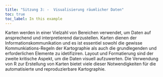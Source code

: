 ```yaml
---
title: "Sitzung 3: -  Visualisierung räumlicher Daten"
toc: true
toc_label: In this example
---
```




Karten werden in einer Vielzahl von Bereichen verwendet, um Daten auf ansprechend und interpretierend darzustellen. Karten dienen der Informationskommunikation und es ist essentiel sowohl die gewisse Kommunkiations-Regeln der Kartographie als auch die  grundlegenden und erforderlichen Elemente zu idetifiziren. Layout und Formatierung sind der zweite kritische Aspekt, um die Daten visuell aufzuwerten. Die Verwendung von R zur Erstellung von Karten bietet viele dieser Notwendigkeiten  für die automatisierte und reproduzierbare Kartographie. 
<!--more-->
